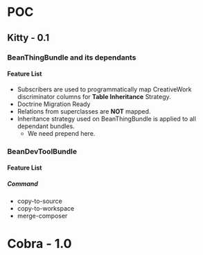 # POC
## Kitty - 0.1
### BeanThingBundle and its dependants
#### Feature List
- Subscribers are used to programmatically map CreativeWork discriminator columns for **Table Inheritance** Strategy.
- Doctrine Migration Ready
- Relations from superclasses are **NOT** mapped.
- Inheritance strategy used on BeanThingBundle is applied to all dependant bundles.
    - We need prepend here.
    
### BeanDevToolBundle
#### Feature List
##### Command
- copy-to-source
- copy-to-workspace
- merge-composer
    
# Cobra - 1.0
